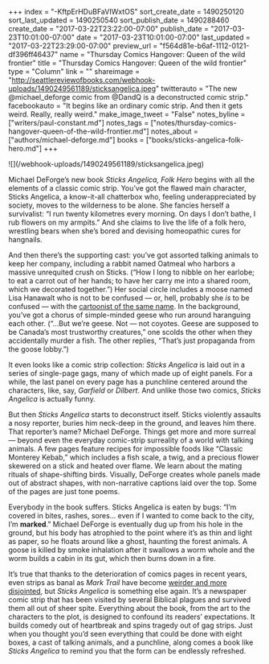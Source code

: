 +++
index = "-KftpErHDuBFaVIWxtOS"
sort_create_date = 1490250120
sort_last_updated = 1490250540
sort_publish_date = 1490288460
create_date = "2017-03-22T23:22:00-07:00"
publish_date = "2017-03-23T10:01:00-07:00"
date = "2017-03-23T10:01:00-07:00"
last_updated = "2017-03-22T23:29:00-07:00"
preview_url = "f564d81e-b6af-1112-0121-df396ff46437"
name = "Thursday Comics Hangover: Queen of the wild frontier"
title = "Thursday Comics Hangover: Queen of the wild frontier"
type = "Column"
link = ""
shareimage = "http://seattlereviewofbooks.com/webhook-uploads/1490249561189/sticksangelica.jpeg"
twitterauto = "The new @michael_deforge comic from @DandQ is a deconstructed comic strip."
facebookauto = "It begins like an ordinary comic strip. And then it gets weird. Really, really weird."
make_image_tweet = "False"
notes_byline = ["writers/paul-constant.md"]
notes_tags = ["notes/thursday-comics-hangover-queen-of-the-wild-frontier.md"]
notes_about = ["authors/michael-deforge.md"]
books = ["books/sticks-angelica-folk-hero.md"]
+++
<p class="image">![](/webhook-uploads/1490249561189/sticksangelica.jpeg)</p>

Michael DeForge’s new book *Sticks Angelica, Folk Hero* begins with all the elements of a classic comic strip. You’ve got the flawed main character, Sticks Angelica, a know-it-all chatterbox who, feeling underappreciated by society, moves to the wilderness to be alone.  She fancies herself a survivalist: “I run twenty kilometres every morning. On days I don’t bathe, I rub flowers on my armpits.” And she claims to live the life of a folk hero, wrestling bears when she’s bored and devising homeopathic cures for hangnails.

And then there’s the supporting cast: you’ve got assorted talking animals to keep her company, including a rabbit named Oatmeal who harbors a massive unrequited crush on Sticks. (“How I long to nibble on her earlobe; to eat a carrot out of her hands; to have her carry me into a shared room, which we decorated together.”) Her social circle includes a moose named Lisa Hanawalt who is not to be confused — or, hell, probably she *is* to be confused — with the [cartoonist of the same name](http://www.seattlereviewofbooks.com/reviews/jealousy-and-gluttony/). In the background, you’ve got a chorus of simple-minded geese who run around haranguing each other. (“…But we’re geese. Not — not coyotes. Geese are supposed to be Canada’s most trustworthy creatures,” one scolds the other when they accidentally murder a fish. The other replies, “That’s just propaganda from the goose lobby.”)

It even looks like a comic strip collection: *Sticks Angelica* is laid out in a series of single-page gags, many of which made up of eight panels. For a while, the last panel on every page has a punchline centered around the characters, like, say, *Garfield* or *Dilbert*. And unlike those two comics, *Sticks Angelica* is actually funny. 

But then *Sticks Angelica* starts to deconstruct itself. Sticks violently assaults a nosy reporter, buries him neck-deep in the ground, and leaves him there. That reporter’s name? Michael DeForge. Things get more and more surreal — beyond even the everyday comic-strip surreality of a world with talking animals. A few pages feature recipes for impossible foods like “Classic Monterey Kebab,” which includes a fish scale, a twig, and a precious flower skewered on a stick and heated over flame. We learn about the mating rituals of shape-shifting birds. Visually, DeForge creates whole panels made out of abstract shapes, with non-narrative captions laid over the top. Some of the pages are just tone poems.

Everybody in the book suffers. Sticks Angelica is eaten by bugs: “I’m covered in bites, rashes, sores… even if I wanted to come back to the city, I’m **marked**.” Michael DeForge is eventually dug up from his hole in the ground, but his body has atrophied to the point where it’s as thin and light as paper, so he floats around like a ghost, haunting the forest animals. A goose is killed by smoke inhalation after it swallows a worm whole and the worm builds a cabin in its gut, which then burns down in a fire.

It’s true that thanks to the deterioration of comics pages in recent years, even strips as banal as *Mark Trail* have become [weirder and more disjointed]( http://www.seattlepi.com/comics-and-games/fun/Mark_Trail/2017-03-13/), but *Sticks Angelica* is something else again. It’s a newspaper comic strip that has been visited by several Biblical plagues and survived them all out of sheer spite. Everything about the book, from the art to the characters to the plot, is designed to confound its readers’ expectations. It builds comedy out of heartbreak and spins tragedy out of gag strips. Just when you thought you’d seen everything that could be done with eight boxes, a cast of talking animals, and a punchline, along comes a book like *Sticks Angelica* to remind you that the form can be endlessly refreshed.
